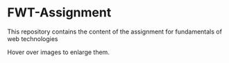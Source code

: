 # FWT-Assignment
 This repository contains the content of the assignment for fundamentals of web technologies

 <!-- Important -->

Hover over images to enlarge them.
